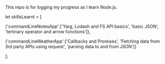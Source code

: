 This repo is for logging my progress as I learn Node.js.

let skillsLearnt = [

{'commandLineNotesApp':['Yarg, Lodash and FS API basics', 'basic JSON', 'tertinary operator and arrow functions']},

{'commandLineWeatherApp':['Callbacks and Promises', 'Fetching data from 3rd party APIs using request', 'parsing data to and from JSON']}

];
